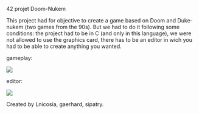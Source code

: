 42 projet Doom-Nukem

This project had for objective to create a game based on Doom and Duke-nukem (two games from the 90s).
But we had to do it following some conditions: the project had to be in C (and only in this language), we were not allowed to use the graphics card, there has to be an editor in wich you had to be able to create anything you wanted.

gameplay:

![](docs/doom_main.gif)

editor:

![](docs/editor_2D_3D.gif)

Created by  Lnicosia, gaerhard, sipatry.
